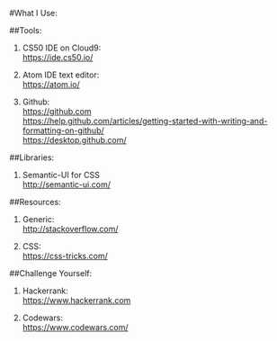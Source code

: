 #What I Use:

##Tools:

1. CS50 IDE on Cloud9:<br>
https://ide.cs50.io/

2. Atom IDE text editor: <br>
https://atom.io/

3. Github:<br>
https://github.com<br>
https://help.github.com/articles/getting-started-with-writing-and-formatting-on-github/<br>
https://desktop.github.com/

##Libraries: 

1. Semantic-UI for CSS<br>
http://semantic-ui.com/

##Resources:

1. Generic:<br>
http://stackoverflow.com/

2. CSS:<br>
https://css-tricks.com/

##Challenge Yourself:

1. Hackerrank:<br>
https://www.hackerrank.com

2. Codewars: <br>
https://www.codewars.com/
